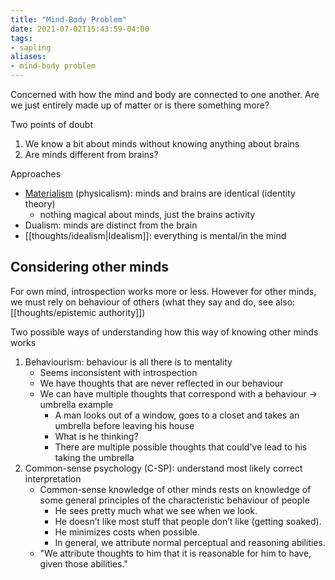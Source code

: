 ```yaml
---
title: "Mind-Body Problem"
date: 2021-07-02T15:43:59-04:00
tags:
- sapling
aliases:
- mind-body problem
---
```


Concerned with how the mind and body are connected to one another. Are we just entirely made up of matter or is there something more?

Two points of doubt
1. We know a bit about minds without knowing anything about brains
2. Are minds different from brains?

Approaches
-   [Materialism](thoughts/Materialism.md) (physicalism): minds and brains are identical (identity theory)
    -   nothing magical about minds, just the brains activity
-   Dualism: minds are distinct from the brain
-   [[thoughts/idealism|Idealism]]: everything is mental/in the mind

## Considering other minds
For own mind, introspection works more or less. However for other minds, we must rely on behaviour of others (what they say and do, see also: [[thoughts/epistemic authority]])

Two possible ways of understanding how this way of knowing other minds works
1. Behaviourism: behaviour is all there is to mentality
	-   Seems inconsistent with introspection
	-   We have thoughts that are never reflected in our behaviour
	-   We can have multiple thoughts that correspond with a behaviour → umbrella example
		-  A man looks out of a window, goes to a closet and takes an umbrella before leaving his house
		-  What is he thinking?
		-  There are multiple possible thoughts that could've lead to his taking the umbrella
2. Common-sense psychology (C-SP): understand most likely correct interpretation
	-  Common-sense knowledge of other minds rests on knowledge of some general principles of the characteristic behaviour of people
		-   He sees pretty much what we see when we look.
		-   He doesn’t like most stuff that people don’t like (getting soaked).
		-   He minimizes costs when possible.
		-   In general, we attribute normal perceptual and reasoning abilities.
	-  "We attribute thoughts to him that it is reasonable for him to have, given those abilities."